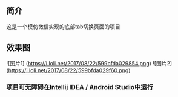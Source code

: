 ## 简介

这是一个模仿微信实现的底部tab切换页面的项目

## 效果图

![图片1]
(https://i.loli.net/2017/08/22/599bfda029854.png)
![图片2]
(https://i.loli.net/2017/08/22/599bfda029f60.png)

### 项目可无障碍在Intellij IDEA / Android Studio中运行
